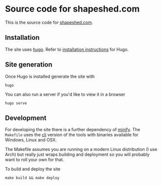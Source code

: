 # Source code for shapeshed.com

This is the source code for [shapeshed.com][1].

## Installation

The site uses [hugo][2]. Refer to [installation instructions][3] for Hugo. 

## Site generation

Once Hugo is installed generate the site with

    hugo

You can also run a server if you'd like to view it in a browser

    hugo serve

## Development

For developing the site there is a further dependency of [minify][4]. The `Makefile` uses the [cli][5] version of the tools with binaries available for Windows, Linux and OSX.  

The Makefile assumes you are running on a modern Linux distribution (I use Arch) but really just wraps building and deployment so you will probably want to roll your own for that. 

To build and deploy the site 

    make build && make deploy

[1]: https://shapeshed.com
[2]: https://gohugo.io/
[3]: https://gohugo.io/overview/installing/
[4]: https://github.com/tdewolff/minify
[5]: https://github.com/tdewolff/minify/tree/master/cmd/minify 
